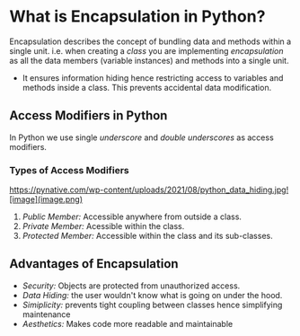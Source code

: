 # What is Encapsulation in Python?
Encapsulation describes the concept of bundling data and methods within a single unit. i.e. when creating a *class* you are implementing *encapsulation* as all the data members (variable instances) and methods into a single unit.
* It ensures information hiding hence restricting access to variables and methods inside a class. This prevents accidental data modification.

## Access Modifiers in Python
In Python we use single *underscore* and *double underscores* as access modifiers.

### Types of Access Modifiers
https://pynative.com/wp-content/uploads/2021/08/python_data_hiding.jpg![image](image.png)
1. *Public Member:* Accessible anywhere from outside a class.
2. *Private Member:* Acessible within the class.
3. *Protected Member:* Accessible within the class and its sub-classes.

## Advantages of Encapsulation 
* *Security:* Objects are protected from unauthorized access.
* *Data Hiding:* the user wouldn't know what is going on under the hood.
* *Simiplicity:* prevents tight coupling between classes hence simplifying maintenance
* *Aesthetics:* Makes code more readable and maintainable